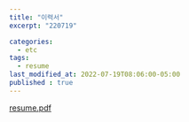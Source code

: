 ```yaml
---
title: "이력서"
excerpt: "220719"

categories:
  - etc
tags:
  - resume
last_modified_at: 2022-07-19T08:06:00-05:00
published : true
---
```


[resume.pdf]({{site.url}}/assets/resume.pdf)
